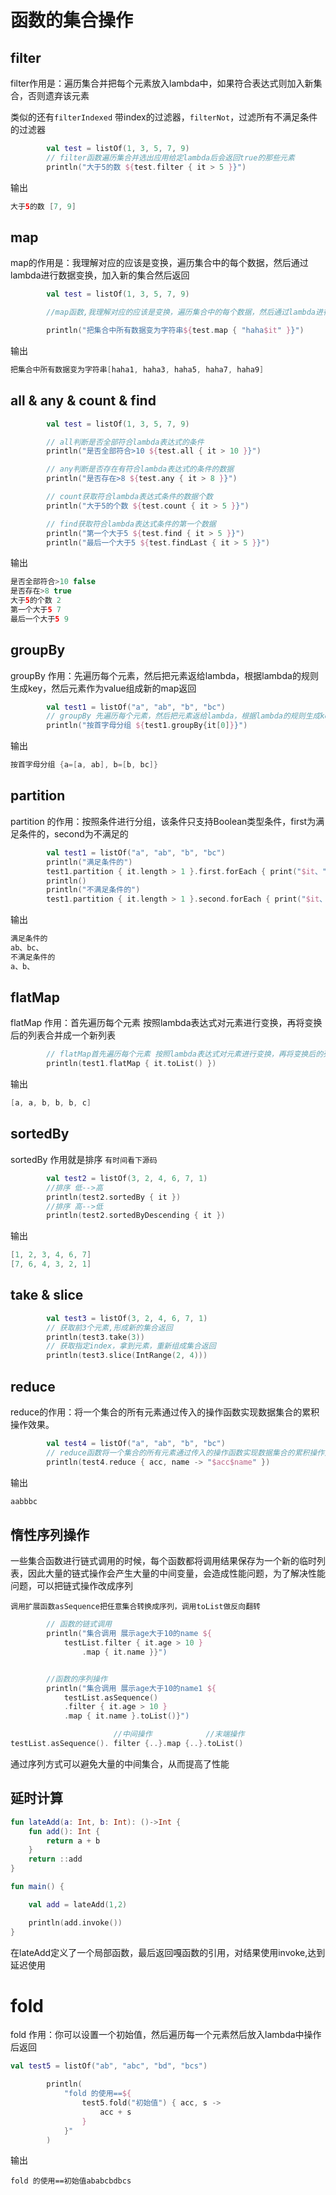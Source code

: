 # 函数的集合操作

## filter

filter作用是：遍历集合并把每个元素放入lambda中，如果符合表达式则加入新集合，否则遗弃该元素

类似的还有`filterIndexed` 带index的过滤器，`filterNot`，过滤所有不满足条件的过滤器

```kotlin
        val test = listOf(1, 3, 5, 7, 9)
        // filter函数遍历集合并选出应用给定lambda后会返回true的那些元素
        println("大于5的数 ${test.filter { it > 5 }}")
```
输出

```kotlin
大于5的数 [7, 9]
```
## map

map的作用是：我理解对应的应该是变换，遍历集合中的每个数据，然后通过lambda进行数据变换，加入新的集合然后返回

```kotlin
        val test = listOf(1, 3, 5, 7, 9)

        //map函数,我理解对应的应该是变换，遍历集合中的每个数据，然后通过lambda进行数据变换，加入新的集合然后返回

        println("把集合中所有数据变为字符串${test.map { "haha$it" }}")
```
输出
```kotlin
把集合中所有数据变为字符串[haha1, haha3, haha5, haha7, haha9]
```
## all & any & count & find

```kotlin
        val test = listOf(1, 3, 5, 7, 9)

        // all判断是否全部符合lambda表达式的条件
        println("是否全部符合>10 ${test.all { it > 10 }}")

        // any判断是否存在有符合lambda表达式的条件的数据
        println("是否存在>8 ${test.any { it > 8 }}")

        // count获取符合lambda表达式条件的数据个数
        println("大于5的个数 ${test.count { it > 5 }}")

        // find获取符合lambda表达式条件的第一个数据
        println("第一个大于5 ${test.find { it > 5 }}")
        println("最后一个大于5 ${test.findLast { it > 5 }}")
```

输出

```kotlin
是否全部符合>10 false
是否存在>8 true
大于5的个数 2
第一个大于5 7
最后一个大于5 9
```
## groupBy

groupBy 作用：先遍历每个元素，然后把元素返给lambda，根据lambda的规则生成key，然后元素作为value组成新的map返回
```kotlin
        val test1 = listOf("a", "ab", "b", "bc")
        // groupBy 先遍历每个元素，然后把元素返给lambda，根据lambda的规则生成key，然后元素作为value组成新的map返回
        println("按首字母分组 ${test1.groupBy{it[0]}}")
```
输出
```kotlin
按首字母分组 {a=[a, ab], b=[b, bc]}
```

## partition

partition 的作用：按照条件进行分组，该条件只支持Boolean类型条件，first为满足条件的，second为不满足的

```kotlin
        val test1 = listOf("a", "ab", "b", "bc")
        println("满足条件的")
        test1.partition { it.length > 1 }.first.forEach { print("$it、") }
        println()
        println("不满足条件的")
        test1.partition { it.length > 1 }.second.forEach { print("$it、") }
```
输出

```kotlin
满足条件的
ab、bc、
不满足条件的
a、b、
```
## flatMap

flatMap 作用：首先遍历每个元素 按照lambda表达式对元素进行变换，再将变换后的列表合并成一个新列表
```kotlin
        // flatMap首先遍历每个元素 按照lambda表达式对元素进行变换，再将变换后的列表合并成一个新列表
        println(test1.flatMap { it.toList() })
```
输出
```kotlin
[a, a, b, b, b, c]
```
## sortedBy

sortedBy 作用就是排序   `有时间看下源码`

```kotlin
        val test2 = listOf(3, 2, 4, 6, 7, 1)
        //排序 低-->高
        println(test2.sortedBy { it })
        //排序 高-->低
        println(test2.sortedByDescending { it })
```
输出
```kotlin
[1, 2, 3, 4, 6, 7]
[7, 6, 4, 3, 2, 1]
```
## take & slice

```kotlin
        val test3 = listOf(3, 2, 4, 6, 7, 1)
        // 获取前3个元素,形成新的集合返回
        println(test3.take(3))
        // 获取指定index，拿到元素，重新组成集合返回
        println(test3.slice(IntRange(2, 4)))
```

## reduce

reduce的作用：将一个集合的所有元素通过传入的操作函数实现数据集合的累积操作效果。
```kotlin
        val test4 = listOf("a", "ab", "b", "bc")
        // reduce函数将一个集合的所有元素通过传入的操作函数实现数据集合的累积操作效果。
        println(test4.reduce { acc, name -> "$acc$name" })
```

输出

```kotlin
aabbbc
```

## 惰性序列操作

一些集合函数进行链式调用的时候，每个函数都将调用结果保存为一个新的临时列表，因此大量的链式操作会产生大量的中间变量，会造成性能问题，为了解决性能问题，可以把链式操作改成序列


`调用扩展函数asSequence把任意集合转换成序列，调用toList做反向翻转`

```kotlin
        // 函数的链式调用
        println("集合调用 展示age大于10的name ${
            testList.filter { it.age > 10 }
                .map { it.name }}")


        //函数的序列操作
        println("集合调用 展示age大于10的name1 ${
            testList.asSequence()
            .filter { it.age > 10 }
            .map { it.name }.toList()}")
```

```kotlin
                       //中间操作            //末端操作
testList.asSequence(). filter {..}.map {..}.toList() 
```
通过序列方式可以避免大量的中间集合，从而提高了性能

## 延时计算

```kotlin
fun lateAdd(a: Int, b: Int): ()->Int {
    fun add(): Int {
        return a + b
    }
    return ::add
}

fun main() {

    val add = lateAdd(1,2)

    println(add.invoke())
}
```
在lateAdd定义了一个局部函数，最后返回嘎函数的引用，对结果使用invoke,达到延迟使用

# fold

fold 作用：你可以设置一个初始值，然后遍历每一个元素然后放入lambda中操作后返回
```kotlin
val test5 = listOf("ab", "abc", "bd", "bcs")

        println(
            "fold 的使用==${
                test5.fold("初始值") { acc, s ->
                    acc + s
                }
            }"
        )
```
输出
```koltin
fold 的使用==初始值ababcbdbcs
```





